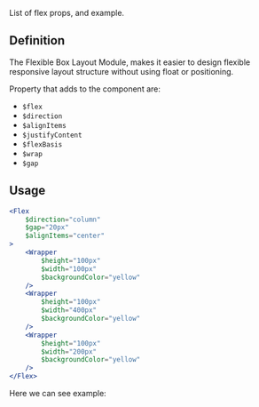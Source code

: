 List of flex props, and example.

## 	Definition

The Flexible Box Layout Module, makes it easier to design flexible responsive layout structure without using float or positioning.

Property that adds to the component are:

- `$flex`
- `$direction`
- `$alignItems`
- `$justifyContent`
- `$flexBasis`
- `$wrap`
- `$gap`

## Usage 

```jsx
<Flex
	$direction="column"
	$gap="20px"
	$alignItems="center"
>
	<Wrapper
		$height="100px"
		$width="100px"
		$backgroundColor="yellow"
	/>
	<Wrapper
		$height="100px"
		$width="400px"
		$backgroundColor="yellow"
	/>
	<Wrapper
		$height="100px"
		$width="200px"
		$backgroundColor="yellow"
	/>
</Flex>
```

Here we can see example:
